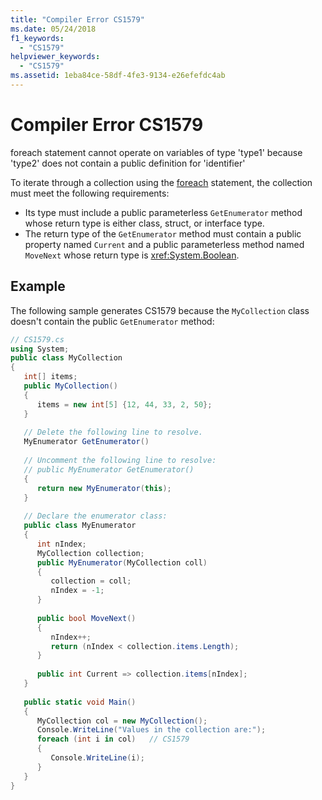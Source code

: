 ```yaml
---
title: "Compiler Error CS1579"
ms.date: 05/24/2018
f1_keywords: 
  - "CS1579"
helpviewer_keywords: 
  - "CS1579"
ms.assetid: 1eba84ce-58df-4fe3-9134-e26efefdc4ab
---
```

# Compiler Error CS1579
foreach statement cannot operate on variables of type 'type1' because 'type2' does not contain a public definition for 'identifier'

To iterate through a collection using the [foreach](../keywords/foreach-in.md) statement, the collection must meet the following requirements:

- Its type must include a public parameterless `GetEnumerator` method whose return type is either class, struct, or interface type.
- The return type of the `GetEnumerator` method must contain a public property named `Current` and a public parameterless method named `MoveNext` whose return type is <xref:System.Boolean>.

## Example

The following sample generates CS1579 because the `MyCollection` class doesn't contain the public `GetEnumerator` method:

```csharp  
// CS1579.cs  
using System;  
public class MyCollection   
{  
   int[] items;  
   public MyCollection()   
   {  
      items = new int[5] {12, 44, 33, 2, 50};  
   }  
  
   // Delete the following line to resolve.  
   MyEnumerator GetEnumerator()  
  
   // Uncomment the following line to resolve:  
   // public MyEnumerator GetEnumerator()   
   {  
      return new MyEnumerator(this);  
   }  
  
   // Declare the enumerator class:  
   public class MyEnumerator   
   {  
      int nIndex;  
      MyCollection collection;  
      public MyEnumerator(MyCollection coll)   
      {  
         collection = coll;  
         nIndex = -1;  
      }  
  
      public bool MoveNext()   
      {  
         nIndex++;  
         return (nIndex < collection.items.Length);  
      }  
  
      public int Current => collection.items[nIndex];
   }  
  
   public static void Main()   
   {  
      MyCollection col = new MyCollection();  
      Console.WriteLine("Values in the collection are:");  
      foreach (int i in col)   // CS1579  
      {  
         Console.WriteLine(i);  
      }  
   }  
}  
```
